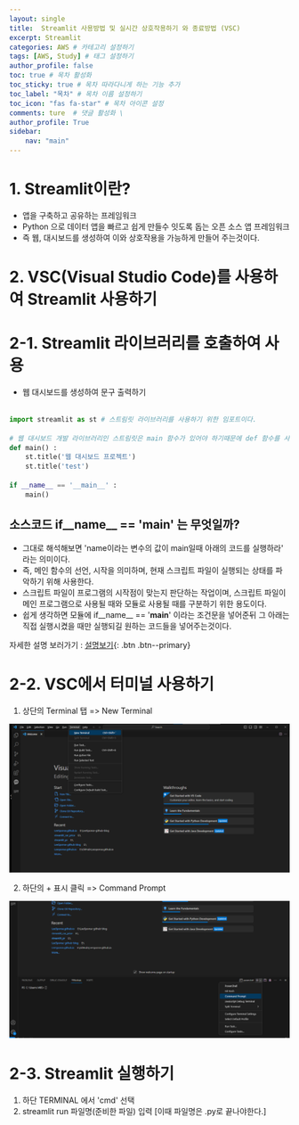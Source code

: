 ```yaml
---
layout: single
title:  Streamlit 사용방법 및 실시간 상호작용하기 와 종료방법 (VSC)
excerpt: Streamlit
categories: AWS # 카테고리 설정하기 
tags: [AWS, Study] # 태그 설정하기 
author_profile: false
toc: true # 목차 활성화 
toc_sticky: true # 목차 따라다니게 하는 기능 추가
toc_label: "목차" # 목차 이름 설정하기 
toc_icon: "fas fa-star" # 목차 아이콘 설정 
comments: ture  # 댓글 활성화 \
author_profile: True
sidebar:
    nav: "main"
---
```


# 1. Streamlit이란?

- 앱을 구축하고 공유하는 프레임워크
- Python 으로 데이터 앱을 빠르고 쉽게 만들수 잇도록 돕는 오픈 소스 앱 프레임워크
- 즉 웹, 대시보드를 생성하여 이와 상호작용을 가능하게 만들어 주는것이다.


# 2. VSC(Visual Studio Code)를 사용하여 Streamlit 사용하기

# 2-1. Streamlit 라이브러리를 호출하여 사용
- 웹 대시보드를 생성하여 문구 출력하기

```python

import streamlit as st # 스트림릿 라이브러리를 사용하기 위한 임포트이다.

# 웹 대시보드 개발 라이브러리인 스트림릿은 main 함수가 있어야 하기때문에 def 함수를 사용하여 만들어준다.
def main() :
    st.title('웹 대시보드 프로젝트')
    st.title('test')

if __name__ == '__main__' :
    main()
```

## 소스코드 if__name__ == '__main__' 는 무엇일까?
- 그대로 해석해보면 'name이라는 변수의 값이 main일때 아래의 코드를 실행하라' 라는 의미이다.
- 즉, 메인 함수의 선언, 시작을 의미하며, 현재 스크립트 파일이 실행되는 상태를 파악하기 위해 사용한다.
- 스크립트 파일이 프로그램의 시작점이 맞는지 판단하는 작업이며, 스크립트 파일이 메인 프로그램으로 사용될 때와 모듈로 사용될 때를 구분하기 위한 용도이다.
- 쉽게 생각하면 모듈에 if__name__ == '__main__' 이라는 조건문을 넣어준뒤 그 아래는 직접 실행시켰을 때만 실행되길 원하는 코드들을 넣어주는것이다.   

자세한 설명 보러가기 : [설명보기](https://velog.io/@mjk3136/if-name-main%EC%9D%80-%EC%99%9C-%ED%95%84%EC%9A%94%ED%95%9C%EC%A7%80%EC%97%90-%EB%8C%80%ED%95%B4-%EC%95%8C%EC%95%84%EB%B3%B4%EC%9E%90){: .btn .btn--primary}  

# 2-2. VSC에서 터미널 사용하기
1. 상단의 Terminal 탭 => New Terminal
<img src="/images/a.png">

2. 하단의 + 표시 클릭 => Command Prompt
<img src="/images/aa.png">

# 2-3. Streamlit 실행하기
1. 하단 TERMINAL 에서 'cmd' 선택
2. streamlit run 파일명(준비한 파일) 입력 [이때 파일명은 .py로 끝나야한다.]

